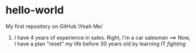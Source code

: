 # hello-world
My first repository on GitHub \Yeah Me/
1. I have 4 years of experience in sales. Right, I'm a car salesman
==> Now, I have a plan "reset" my life before 30 years old by learning IT *fighting*
